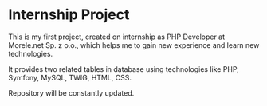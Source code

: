 # Internship Project

This is my first project, created on internship as PHP Developer at Morele.net Sp. z o.o., which helps me to gain new experience and learn new technologies.

It provides two related tables in database using technologies like PHP, Symfony, MySQL, TWIG, HTML, CSS.

Repository will be constantly updated.
